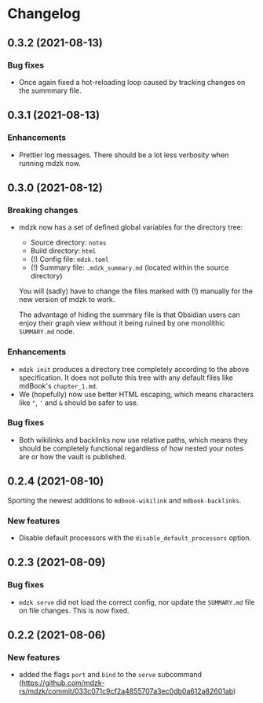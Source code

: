 # Changelog


## 0.3.2 (2021-08-13)

### Bug fixes

- Once again fixed a hot-reloading loop caused by tracking changes on the summmary file.


## 0.3.1 (2021-08-13)

### Enhancements

- Prettier log messages. There should be a lot less verbosity when running mdzk now.


## 0.3.0 (2021-08-12)

### Breaking changes

- mdzk now has a set of defined global variables for the directory tree:
    
    - Source directory: `notes`
    - Build directory: `html`
    - (!) Config file: `mdzk.toml`
    - (!) Summary file: `.mdzk_summary.md` (located within the source directory)

    You will (sadly) have to change the files marked with (!) manually for the new version of mdzk to work.
    
    The advantage of hiding the summary file is that Obsidian users can enjoy their graph view without it being ruined by one monolithic `SUMMARY.md` node.

### Enhancements

- `mdzk init` produces a directory tree completely according to the above specification. It does not pollute this tree with any default files like mdBook's `chapter_1.md`.
- We (hopefully) now use better HTML escaping, which means characters like `"`, `'` and `&` should be safer to use.

### Bug fixes

- Both wikilinks and backlinks now use relative paths, which means they should be completely functional regardless of how nested your notes are or how the vault is published.


## 0.2.4 (2021-08-10)

Sporting the newest additions to `mdbook-wikilink` and `mdbook-backlinks`.

### New features

- Disable default processors with the `disable_default_processors` option.


## 0.2.3 (2021-08-09)

### Bug fixes

- `mdzk serve` did not load the correct config, nor update the `SUMMARY.md` file on file changes. This is now fixed.


## 0.2.2 (2021-08-06)

### New features

- added the flags `port` and `bind` to the `serve` subcommand (<https://github.com/mdzk-rs/mdzk/commit/033c071c9cf2a4855707a3ec0db0a612a82601ab>)
